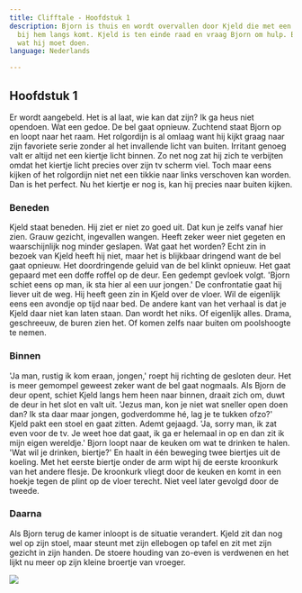 ```yaml
---
title: Clifftale - Hoofdstuk 1
description: Bjorn is thuis en wordt overvallen door Kjeld die met een bijzonder verhaal
  bij hem langs komt. Kjeld is ten einde raad en vraag Bjorn om hulp. Bjorn twijfelt
  wat hij moet doen.
language: Nederlands

---
```

## Hoofdstuk 1

Er wordt aangebeld. Het is al laat, wie kan dat zijn? Ik ga heus niet opendoen. Wat een gedoe. De bel gaat opnieuw. Zuchtend staat Bjorn op en loopt naar het raam. Het rolgordijn is al omlaag want hij kijkt graag naar zijn favoriete serie zonder al het invallende licht van buiten. Irritant genoeg valt er altijd net een kiertje licht binnen. Zo net nog zat hij zich te verbijten omdat het kiertje licht precies over zijn tv scherm viel. Toch maar eens kijken of het rolgordijn niet net een tikkie naar links verschoven kan worden. Dan is het perfect. Nu het kiertje er nog is, kan hij precies naar buiten kijken.

### Beneden

Kjeld staat beneden. Hij ziet er niet zo goed uit. Dat kun je zelfs vanaf hier zien. Grauw gezicht, ingevallen wangen. Heeft zeker weer niet gegeten en waarschijnlijk nog minder geslapen. Wat gaat het worden? Echt zin in bezoek van Kjeld heeft hij niet, maar het is blijkbaar dringend want de bel gaat opnieuw. Het doordringende geluid van de bel klinkt opnieuw. Het gaat gepaard met een doffe roffel op de deur. Een gedempt gevloek volgt. 'Bjorn schiet eens op man, ik sta hier al een uur jongen.' De confrontatie gaat hij liever uit de weg. Hij heeft geen zin in Kjeld over de vloer. Wil de eigenlijk eens een avondje op tijd naar bed. De andere kant van het verhaal is dat je Kjeld daar niet kan laten staan. Dan wordt het niks. Of eigenlijk alles. Drama, geschreeuw, de buren zien het. Of komen zelfs naar buiten om poolshoogte te nemen.

### Binnen

'Ja man, rustig ik kom eraan, jongen,' roept hij richting de gesloten deur. Het is meer gemompel geweest zeker want de bel gaat nogmaals. Als Bjorn de deur opent, schiet Kjeld langs hem heen naar binnen, draait zich om, duwt de deur in het slot en valt uit. 'Jezus man, kon je niet wat sneller open doen dan? Ik sta daar maar jongen, godverdomme hé, lag je te tukken ofzo?' Kjeld pakt een stoel en gaat zitten. Ademt gejaagd. 'Ja, sorry man, ik zat even voor de tv. Je weet hoe dat gaat, ik ga er helemaal in op en dan zit ik mijn eigen wereldje.' Bjorn loopt naar de keuken om wat te drinken te halen. 'Wat wil je drinken, biertje?' En haalt in één beweging twee biertjes uit de koeling. Met het eerste biertje onder de arm wipt hij de eerste kroonkurk van het andere flesje. De kroonkurk vliegt door de keuken en komt in een hoekje tegen de plint op de vloer terecht. Niet veel later gevolgd door de tweede.

### Daarna

Als Bjorn terug de kamer inloopt is de situatie verandert. Kjeld zit dan nog wel op zijn stoel, maar steunt met zijn ellebogen op tafel en zit met zijn gezicht in zijn handen. De stoere houding van zo-even is verdwenen en het lijkt nu meer op zijn kleine broertje van vroeger.

![](/images/mushrooms.jpg)